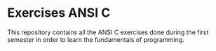 # Exercises ANSI C 

This repository contains all the ANSI C exercises done during the first semester in order to learn the fundamentals of programming.
